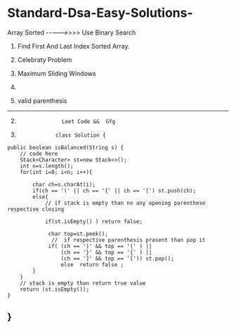 # Standard-Dsa-Easy-Solutions-

Array Sorted ----->>>> Use Binary Search

1. Find First And Last Index Sorted Array.
2. Celebraty Problem
3. Maximum Sliding Windows
4. 


   1. valid parenthesis
  
-------------------------------------------------------------------------------------------------------
   2.                   Leet Code &&  Gfg
   3.                 class Solution {
    public boolean isBalanced(String s) {
        // code here
        Stack<Character> st=new Stack<>();
        int n=s.length();
        for(int i=0; i<n; i++){
            
            char ch=s.charAt(i);
            if(ch == '(' || ch == '{' || ch == '[') st.push(ch);
            else{
                // if stack is empty than no any opening parenthese respective closing
                 
                if(st.isEmpty() ) return false; 
                
                 char top=st.peek();
                  //  if respective parenthesis prasent than pop it 
                 if( (ch == ')' && top == '(' ) ||
                     (ch == '}' && top == '{' ) ||
                     (ch == ']' && top == '[')) st.pop();
                     else  return false ;
            }
        }
        // stack is empty than return true value
        return (st.isEmpty());  
    }
}
-------------------------------------------------------------------------------------------------
   

